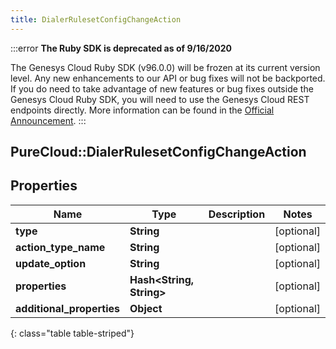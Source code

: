 ```yaml
---
title: DialerRulesetConfigChangeAction
---
```


:::error
**The Ruby SDK is deprecated as of 9/16/2020**

The Genesys Cloud Ruby SDK (v96.0.0) will be frozen at its current version level. Any new enhancements to our API or bug fixes will not be backported. If you do need to take advantage of new features or bug fixes outside the Genesys Cloud Ruby SDK, you will need to use the Genesys Cloud REST endpoints directly. More information can be found in the [Official Announcement](https://developer.mypurecloud.com/forum/t/announcement-genesys-cloud-ruby-sdk-end-of-life/8850).
:::


## PureCloud::DialerRulesetConfigChangeAction

## Properties

|Name | Type | Description | Notes|
|------------ | ------------- | ------------- | -------------|
| **type** | **String** |  | [optional] |
| **action_type_name** | **String** |  | [optional] |
| **update_option** | **String** |  | [optional] |
| **properties** | **Hash&lt;String, String&gt;** |  | [optional] |
| **additional_properties** | **Object** |  | [optional] |
{: class="table table-striped"}


